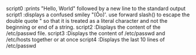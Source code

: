 script0 :prints "Hello, World" followed by a new line to the standard output
script1 :displays a confused smiley "(Ôo)'. use forward slash(\) to escape the double quote " so that it is treated as a literal character and not the beginning or end of a string.
script2 :Displays the content of the /etc/passwd file.
script3 :Displays the content of /etc/passwd and /etc/hosts together or at once
script4 :Displays the last 10 lines of /etc/passwd
